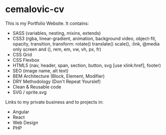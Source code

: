 # cemalovic-cv

This is my Portfolio Website. It contains:

- SASS (variables, nesting, mixins, extends)
- CSS3 (rgba, linear-gradient, animation, background video, object-fit, opacity, transition, transform: rotate() translate() scale(), :link, @media only screen and (), rem, em, vw, vh, px, fr)
- CSS Grid
- CSS Flexbox
- HTML5 (nav, header, span, section, button, svg [use xlink:href], footer)
- SEO (image name, alt text)
- BEM Architecture (Block, Element, Modifier)
- DRY Methodology (Don't Repeat Yourslef)
- Clean & Reusable code
- SVG / sprite.svg

Links to my private business and to projects in:

- Angular
- React
- Web Design
- PHP
